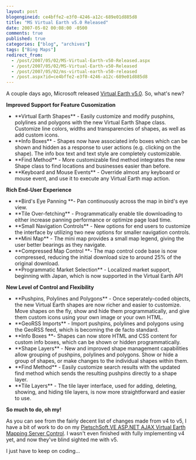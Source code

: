 ```yaml
---
layout: post
blogengineid: ce4bffe2-e3f0-4246-a12c-689e01d885d8
title: "MS Virtual Earth v5.0 Released"
date: 2007-05-02 00:08:00 -0500
comments: true
published: true
categories: ["blog", "archives"]
tags: ["Bing Maps"]
redirect_from: 
  - /post/2007/05/02/MS-Virtual-Earth-v50-Released.aspx
  - /post/2007/05/02/MS-Virtual-Earth-v50-Released
  - /post/2007/05/02/ms-virtual-earth-v50-released
  - /post.aspx?id=ce4bffe2-e3f0-4246-a12c-689e01d885d8
---
```

<!-- more -->


A couple days ago, Microsoft released <a href="http://dev.live.com/blogs/virtual_earth/archive/2007/04/28/105.aspx">Virtual Earth v5.0</a>. So, what&#39;s new?



**Improved Support for Feature Cusomization**

<ul>
	<li>**Virtual Earth Shapes** - Easily customize and modify pusphins, polylines and polygons with the new Virtual Earth Shape class. Customize line colors, widths and transparencies of shapes, as well as add custom icons.</li>
	<li>**Info Boxes** - Shapes now have associated info boxes which can be shown and hidden as a response to user actions (e.g. clicking on the shape). The info box text and text style are completely customizable.</li>
	<li>**Find Method** - More customizable find method integrates the new Shape class to find locations and businesses easier than before.</li>
	<li>**Keyboard and Mouse Events** - Override almost any keyboard or mouse event, and use it to execute any Virtual Earth map action.</li>
</ul>


**Rich End-User Experience**

<ul>
	<li>**Bird&#39;s Eye Panning **- Pan continuously across the map in bird&#39;s eye view.</li>
	<li>**Tile Over-fetching** - Programmatically enable tile downloading to either increase panning performance or optimize page load time.</li>
	<li>**Small Navigation Controls** - New options for end users to customize the interface by utilizing two new options for smaller navigation controls.</li>
	<li>**Mini Map** - The mini map provides a small map legend, giving the user better bearings as they navigate.</li>
	<li>**Compressed Map Control **- The map control code base is now compressed, reducing the initial download size to around 25% of the original download.</li>
	<li>**Programmatic Market Selection** - Localized market support, beginning with Japan, which is now supported in the Virtual Earth API</li>
</ul>


**New Level of Control and Flexibility**

<ul>
	<li>**Pushpins, Polylines and Polygons** - Once seperately-coded objects, the new Virtual Earth shapes are now richer and easier to customize. Move shapes on the fly, show and hide them programmatically, and give them custom icons using your own image or your own HTML.</li>
	<li>**GeoRSS Imports** - Import pushpins, polylines and polygons using the GeoRSS feed, which is becoming the de facto standard.</li>
	<li>**Info Boxes **- Shapes can now store HTML and CSS content for custom info boxes, which can be shown or hidden programmatically.</li>
	<li>**Shape Layers** - New and improved shape management capabilities allow grouping of pushpins, polylines and polygons. Show or hide a group of shapes, or make changes to the individual shapes within them.</li>
	<li>**Find Method** - Easily customize search results with the updated find method which sends the resulting pushpins directly to a shape layer.</li>
	<li>**Tile Layers** - The tile layer interface, used for adding, deleting, showing, and hiding tile layers, is now more straightforward and easier to use.</li>
</ul>


**So much to do, oh my!**



As you can see from the fairly decent list of changes made from v4 to v5, I have a bit of work to do on my <a href="/admin/Pages/codeplex.com/pietschsoftve3">PietschSoft.VE ASP.NET AJAX Virtual Earth Mapping Server Control</a>. I wasn&#39;t even finished with fully implementing v4 yet, and now they&#39;ve blind sighted me with v5.



I just have to keep on coding...

